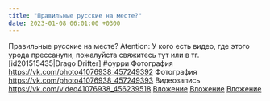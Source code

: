 ```yaml
---
title: "Правильные русские на месте?"
date: 2023-01-08 06:01:00 +0300
---
```


Правильные русские на месте?
Atention:
У кого есть видео, где этого урода прессанули, пожалуйста свяжитесь тут или в тг.
[id201515435|Drago Drifter]
#фурри
Фотография
<a class="vk-attach" href="https://vk.com/photo41076938_457249392">https://vk.com/photo41076938_457249392</a>
Фотография
<a class="vk-attach" href="https://vk.com/photo41076938_457249393">https://vk.com/photo41076938_457249393</a>
Видеозапись
<a class="vk-attach" href="https://vk.com/video41076938_456239518">https://vk.com/video41076938_456239518</a>
<a class="vk-attach" href="https://vk.com/photo41076938_457249392">Вложение</a>
<a class="vk-attach" href="https://vk.com/photo41076938_457249393">Вложение</a>
<a class="vk-attach" href="https://vk.com/video41076938_456239518">Вложение</a>
